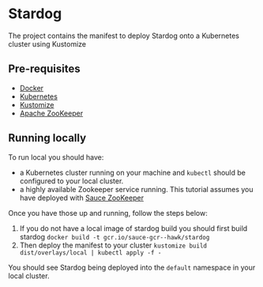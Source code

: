 # Stardog

The project contains the manifest to deploy Stardog onto a Kubernetes cluster using Kustomize

## Pre-requisites

  * [Docker]()
  * [Kubernetes]()
  * [Kustomize]()
  * [Apache ZooKeeper]()

## Running locally

To run local you should have:

  * a Kubernetes cluster running on your machine and `kubectl` should be configured to your local cluster.
  * a highly available Zookeeper service running. This tutorial assumes you have deployed with [Sauce ZooKeeper](https://github.com/sauce/consortia/zookeper)

Once you have those up and running, follow the steps below:

  1. If you do not have a local image of stardog build you should first build stardog
    `docker build -t gcr.io/sauce-gcr--hawk/stardog`
  2. Then deploy the manifest to your cluster
    `kustomize build dist/overlays/local | kubectl apply -f -`

You should see Stardog being deployed into the `default` namespace in your local cluster.